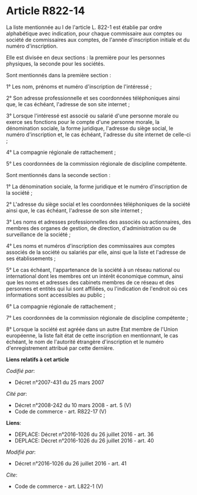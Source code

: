 # Article R822-14

La liste mentionnée au I de l'article L. 822-1 est établie par ordre alphabétique avec indication, pour chaque commissaire
aux comptes ou société de commissaires aux comptes, de l'année d'inscription initiale et du numéro d'inscription. 

Elle est divisée en deux sections : la première pour les personnes physiques, la seconde pour les sociétés. 

Sont mentionnés dans la première section : 

1° Les nom, prénoms et numéro d'inscription de l'intéressé ; 

2° Son adresse professionnelle et ses coordonnées téléphoniques ainsi que, le cas échéant, l'adresse de son site internet ; 

3° Lorsque l'intéressé est associé ou salarié d'une personne morale ou exerce ses fonctions pour le compte d'une personne
morale, la dénomination sociale, la forme juridique, l'adresse du siège social, le numéro d'inscription et, le cas échéant,
l'adresse du site internet de celle-ci ; 

4° La compagnie régionale de rattachement ; 

5° Les coordonnées de la commission régionale de discipline compétente. 

Sont mentionnés dans la seconde section : 

1° La dénomination sociale, la forme juridique et le numéro d'inscription de la société ; 

2° L'adresse du siège social et les coordonnées téléphoniques de la société ainsi que, le cas échéant, l'adresse de son site
internet ; 

3° Les noms et adresses professionnelles des associés ou actionnaires, des membres des organes de gestion, de direction,
d'administration ou de surveillance de la société ; 

4° Les noms et numéros d'inscription des commissaires aux comptes associés de la société ou salariés par elle, ainsi que la
liste et l'adresse de ses établissements ; 

5° Le cas échéant, l'appartenance de la société à un réseau national ou international dont les membres ont un intérêt
économique commun, ainsi que les noms et adresses des cabinets membres de ce réseau et des personnes et entités qui lui sont
affiliées, ou l'indication de l'endroit où ces informations sont accessibles au public ; 

6° La compagnie régionale de rattachement ; 

7° Les coordonnées de la commission régionale de discipline compétente ; 

8° Lorsque la société est agréée dans un autre Etat membre de l'Union européenne, la liste fait état de cette inscription en
mentionnant, le cas échéant, le nom de l'autorité étrangère d'inscription et le numéro d'enregistrement attribué par cette
dernière.

**Liens relatifs à cet article**

_Codifié par_:

  - Décret n°2007-431 du 25 mars 2007

_Cité par_:

  - Décret n°2008-242 du 10 mars 2008 - art. 5 (V)
  - Code de commerce - art. R822-17 (V)

**Liens**:

  - DEPLACE: Décret n°2016-1026 du 26 juillet 2016 - art. 36
  - DEPLACE: Décret n°2016-1026 du 26 juillet 2016 - art. 40

_Modifié par_:

  - Décret n°2016-1026 du 26 juillet 2016 - art. 41

_Cite_:

  - Code de commerce - art. L822-1 (V)
